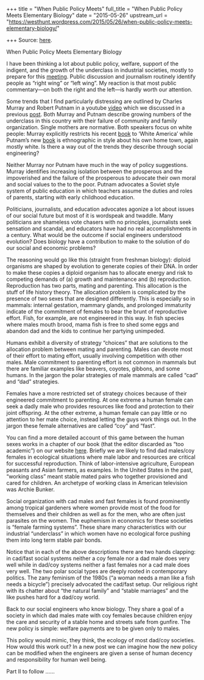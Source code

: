 +++
title = "When Public Policy Meets"
full_title = "When Public Policy Meets Elementary Biology"
date = "2015-05-26"
upstream_url = "https://westhunt.wordpress.com/2015/05/26/when-public-policy-meets-elementary-biology/"

+++
Source: [here](https://westhunt.wordpress.com/2015/05/26/when-public-policy-meets-elementary-biology/).

When Public Policy Meets Elementary Biology

I have been thinking a lot about public policy, welfare, support of the
indigent, and the growth of the underclass in industrial societies,
mostly to prepare for this
[meeting](http://www.uni-bielefeld.de/(en)/ZIF/FG/2015LifeChances/index.html).
Public discussion and journalism routinely identify people as “right
wing” or “left wing”. My reaction is that most public commentary—on both
the right and the left—is hardly worth our attention.

Some trends that I find particularly distressing are outlined by Charles
Murray and Robert Putnam in a youtube
[video](https://www.youtube.com/watch?v=eB5kQ2XDbAg) which we discussed
in a previous
[post](https://westhunt.wordpress.com/2015/03/20/charles-murray-and-robert-putnam-on-class/).
Both Murray and Putnam describe growing numbers of the underclass in
this country with their failure of community and family organization.
Single mothers are normative. Both speakers focus on white people:
Murray explicitly restricts his recent
[book](https://books.google.com/books?id=eyuLAPIGuXIC&printsec=frontcover&dq=murray+coming+apart&hl=en&sa=X&ei=ZgNhVduiNpH3yQTEuIDgBw&ved=0CB8Q6wEwAA)
to ‘White America’ while Putnam’s new
[book](https://books.google.com/books?id=0dANBAAAQBAJ&printsec=frontcover&dq=robert+putnam+our+children&hl=en&sa=X&ei=qANhVdObNJL8yQSktIGoBA&ved=0CDMQ6AEwAg)
is ethnographic in style about his own home town, again mostly white. Is
there a way out of the trends they describe through social engineering?

Neither Murray nor Putnam have much in the way of policy suggestions.
Murray identifies increasing isolation between the prosperous and the
impoverished and the failure of the prosperous to advocate their own
moral and social values to the to the poor. Putnam advocates a Soviet
style system of public education in which teachers assume the duties and
roles of parents, starting with early childhood education.

Politicians, journalists, and education advocates agonize a lot about
issues of our social future but most of it is wordspeak and twaddle.
Many politicians are shameless vote chasers with no principles,
journalists seek sensation and scandal, and educators have had no real
accomplishments in a century. What would be the outcome if social
engineers understood evolution? Does biology have a contribution to make
to the solution of do our social and economic problems?

The reasoning would go like this (straight from freshman biology):
diploid organisms are shaped by evolution to generate copies of their
DNA. In order to make these copies a diploid organism has to allocate
energy and risk to competing demands of (a) growth and maintenance and
(b) reproduction. Reproduction has two parts, mating and parenting. This
allocation is the stuff of life history theory. The allocation problem
is complicated by the presence of two sexes that are designed
differently. This is especially so in mammals: internal gestation,
mammary glands, and prolonged immaturity indicate of the commitment of
females to bear the brunt of reproductive effort. Fish, for example, are
not engineered in this way. In fish species where males mouth brood,
mama fish is free to shed some eggs and abandon dad and the kids to
continue her partying unimpeded.

Humans exhibit a diversity of strategy “choices” that are solutions to
the allocation problem between mating and parenting. Males can devote
most of their effort to mating effort, usually involving competition
with other males. Male commitment to parenting effort is not common in
mammals but there are familiar examples like beavers, coyotes, gibbons,
and some humans. In the jargon the polar strategies of male mammals are
called “cad” and “dad” strategies.

Females have a more restricted set of strategy choices because of their
engineered commitment to parenting. At one extreme a human female can
seek a dadly male who provides resources like food and protection to
their joint offspring. At the other extreme, a human female can pay
little or no attention to her mate choice, instead letting the guys work
things out. In the jargon these female alternatives are called “coy” and
“fast”.

You can find a more detailed account of this game between the human
sexes works in a chapter of our book (that the editor discarded as “too
academic”) on our website
[here](http://the10000yearexplosion.com/human-cultural-diversity/).
Briefly we are likely to find dad males/coy females in ecological
situations where male labor and resources are critical for successful
reproduction. Think of labor-intensive agriculture, European peasants
and Asian farmers, as examples. In the United States in the past,
“working class” meant stable mated pairs who together provisioned and
cared for children. An archetype of working class in American television
was Archie Bunker.

Social organization with cad males and fast females is found prominently
among tropical gardeners where women provide most of the food for
themselves and their children as well as for the men, who are often just
parasites on the women. The euphemism in economics for these societies
is “female farming systems”. These share many characteristics with our
industrial “underclass” in which women have no ecological force pushing
them into long term stable pair bonds.

Notice that in each of the above descriptions there are two hands
clapping: in cad/fast social systems neither a coy female nor a dad male
does very well while in dad/coy systems neither a fast females nor a cad
male does very well. The two polar social types are deeply rooted in
contemporary politics. The zany feminism of the 1980s (“a woman needs a
man like a fish needs a bicycle”) precisely advocated the cad/fast
setup. Our religious right with its chatter about “the natural family”
and “stable marriages” and the like pushes hard for a dad/coy world.

Back to our social engineers who know biology. They share a goal of a
society in which dad males mate with coy females because children enjoy
the care and security of a stable home and streets safe from gunfire.
The new policy is simple: welfare payments are to be given only to
males.

This policy would mimic, they think, the ecology of most dad/coy
societies. How would this work out? In a new post we can imagine how the
new policy can be modified when the engineers are given a sense of human
decency and responsibility for human well being.

Part II to follow ……

